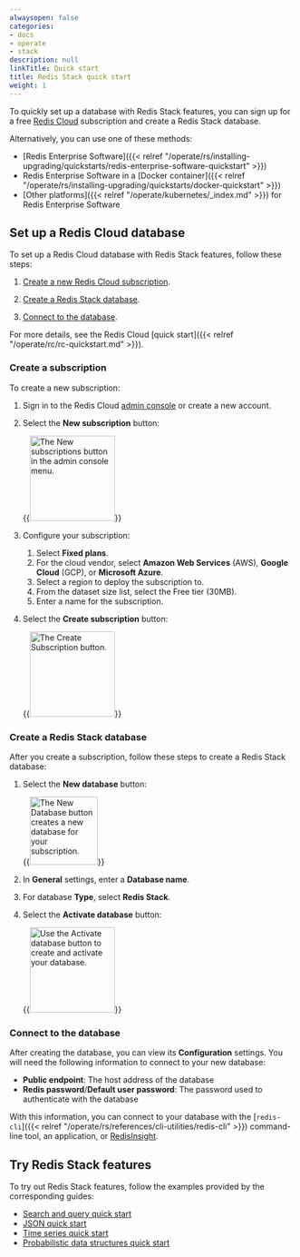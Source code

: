 ```yaml
---
alwaysopen: false
categories:
- docs
- operate
- stack
description: null
linkTitle: Quick start
title: Redis Stack quick start
weight: 1
---
```

To quickly set up a database with Redis Stack features,
you can sign up for a free [Redis Cloud](https://app.redislabs.com/#/sign-up) subscription and create a Redis Stack database.

Alternatively, you can use one of these methods:

- [Redis Enterprise Software]({{< relref "/operate/rs/installing-upgrading/quickstarts/redis-enterprise-software-quickstart" >}})
- Redis Enterprise Software in a [Docker container]({{< relref "/operate/rs/installing-upgrading/quickstarts/docker-quickstart" >}})
- [Other platforms]({{< relref "/operate/kubernetes/_index.md" >}}) for Redis Enterprise Software

## Set up a Redis Cloud database

To set up a Redis Cloud database with Redis Stack features, follow these steps:

1. [Create a new Redis Cloud subscription](#create-a-subscription).

1. [Create a Redis Stack database](#create-a-redis-stack-database).

1. [Connect to the database](#connect-to-the-database).

For more details, see the Redis Cloud [quick start]({{< relref "/operate/rc/rc-quickstart.md" >}}).

### Create a subscription

To create a new subscription:

1. Sign in to the Redis Cloud [admin console](http://app.redislabs.com) or create a new account.

1. Select the **New subscription** button:

    {{<image filename="images/rc/button-subscription-new.png" alt="The New subscriptions button in the admin console menu." width="150px">}}

1. Configure your subscription:

    1. Select **Fixed plans**.
    1. For the cloud vendor, select **Amazon Web Services** (AWS), **Google Cloud** (GCP), or **Microsoft Azure**.
    1. Select a region to deploy the subscription to.
    1. From the dataset size list, select the Free tier (30MB).
    1. Enter a name for the subscription.

1. Select the **Create subscription** button:

    {{<image filename="images/rc/button-subscription-create.png" alt="The Create Subscription button." width="150px">}}

### Create a Redis Stack database

After you create a subscription, follow these steps to create a Redis Stack database:

1. Select the **New database** button:

    {{<image filename="images/rc/button-database-new.png" alt="The New Database button creates a new database for your subscription." width="120px">}}

1. In **General** settings, enter a **Database name**.

1. For database **Type**, select **Redis Stack**.

1. Select the **Activate database** button:

    {{<image filename="images/rc/button-database-activate.png" alt="Use the Activate database button to create and activate your database." width="150px">}}

### Connect to the database

After creating the database, you can view its **Configuration** settings. You will need the following information to connect to your new database:

- **Public endpoint**: The host address of the database
- **Redis password**/**Default user password**: The password used to authenticate with the database

With this information, you can connect to your database with the [`redis-cli`]({{< relref "/operate/rs/references/cli-utilities/redis-cli" >}}) command-line tool, an application, or [RedisInsight](https://redislabs.com/redisinsight/).

## Try Redis Stack features

To try out Redis Stack features, follow the examples provided by the corresponding guides:

- [Search and query quick start](https://redis.io/docs/stack/search/quick_start/)
- [JSON quick start](https://redis.io/docs/stack/json/#use-redisjson)
- [Time series quick start](https://redis.io/docs/stack/timeseries/quickstart/)
- [Probabilistic data structures quick start](https://redis.io/docs/stack/bloom/quick_start/)
